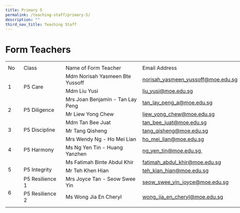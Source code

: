 ```yaml
---
title: Primary 5
permalink: /teaching-staff/primary-5/
description: ""
third_nav_title: Teaching Staff
---
```


Form Teachers
=======================
<table border="0" cellpadding="0" cellspacing="0" width="758" style="border-collapse:
 collapse;width:569pt"><colgroup><col width="39" style="mso-width-source:userset;mso-width-alt:1426;width:29pt"> <col width="133" style="mso-width-source:userset;mso-width-alt:4864;width:100pt"> <col width="298" style="mso-width-source:userset;mso-width-alt:10898;width:224pt"> <col width="64" span="2" style="width:48pt"> <col width="64" style="width:48pt"> <col width="96" style="mso-width-source:userset;mso-width-alt:3510;width:72pt"></colgroup><tbody><tr height="8" style="mso-height-source:userset;height:6.0pt"><td height="8" class="xl65" width="39" style="height:6.0pt;width:29pt"><a name="RANGE!D58:J71"></a></td><td width="133" style="width:100pt"></td><td width="298" style="width:224pt"></td><td width="64" style="width:48pt"></td><td width="64" style="width:48pt"></td><td width="64" style="width:48pt"></td><td width="96" style="width:72pt"></td></tr><tr height="21" style="height:15.75pt"><td height="21" class="xl68" width="39" style="height:15.75pt;width:29pt">No</td><td class="xl67" width="133" style="border-left:none;width:100pt">Class</td><td class="xl67" width="298" style="border-left:none;width:224pt">Name of Form Teacher</td><td colspan="4" class="xl73" style="border-left:none">Email Address</td></tr><tr height="21" style="height:15.75pt"><td rowspan="2" height="42" class="xl71" width="39" style="height:31.5pt;width:29pt">
<br>1</td><td rowspan="2" class="xl72" width="133" style="width:100pt">
<br>P5 Care</td><td class="xl66" style="border-top:none">Mdm Norisah Yasmeen Bte Yussoff</td><td colspan="4" class="xl69" style="border-left:none"><a href="mailto:norisah_yasmeen_yussoff@moe.edu.sg">norisah_yasmeen_yussoff@moe.edu.sg</a></td></tr><tr height="21" style="height:15.75pt"><td height="21" class="xl66" style="height:15.75pt;border-top:none">Mdm Liu Yusi</td><td colspan="4" class="xl69" style="border-left:none"><a href="mailto:liu_yusi@moe.edu.sg">liu_yusi@moe.edu.sg</a></td></tr><tr height="21" style="height:15.75pt"><td rowspan="2" height="42" class="xl71" width="39" style="height:31.5pt;width:29pt">
<br>2</td><td rowspan="2" class="xl72" width="133" style="width:100pt">
<br>P5 Diligence</td><td class="xl66" style="border-top:none">Mrs Joan Benjamin - Tan Lay Peng</td><td colspan="4" class="xl69" style="border-left:none"><a href="mailto:tan_lay_peng_a@moe.edu.sg">tan_lay_peng_a@moe.edu.sg</a></td></tr><tr height="21" style="height:15.75pt"><td height="21" class="xl66" style="height:15.75pt;border-top:none">Mr Liew Yong Chew</td><td colspan="4" class="xl69" style="border-left:none"><a href="mailto:liew_yong_chew@moe.edu.sg">liew_yong_chew@moe.edu.sg</a></td></tr><tr height="21" style="height:15.75pt"><td rowspan="2" height="42" class="xl71" width="39" style="height:31.5pt;width:29pt">
<br>3</td><td rowspan="2" class="xl72" width="133" style="width:100pt">
<br>P5 Discipline</td><td class="xl66" style="border-top:none">Mdm Tan Bee Juat</td><td colspan="4" class="xl69" style="border-left:none"><a href="mailto:tan_bee_juat@moe.edu.sg">tan_bee_juat@moe.edu.sg</a></td></tr><tr height="21" style="height:15.75pt"><td height="21" class="xl66" style="height:15.75pt;border-top:none">Mr Tang Qisheng</td><td colspan="4" class="xl69" style="border-left:none"><a href="mailto:tang_qisheng@moe.edu.sg">tang_qisheng@moe.edu.sg</a></td></tr><tr height="21" style="height:15.75pt"><td rowspan="2" height="42" class="xl71" width="39" style="height:31.5pt;width:29pt">
<br>4</td><td rowspan="2" class="xl72" width="133" style="width:100pt">
<br>P5 Harmony</td><td class="xl66" style="border-top:none">Mrs Wendy Ng - Ho Mei Lian</td><td colspan="4" class="xl69" style="border-left:none"><a href="mailto:ho_mei_lian@moe.edu.sg">ho_mei_lian@moe.edu.sg</a></td></tr><tr height="21" style="height:15.75pt"><td height="21" class="xl66" style="height:15.75pt;border-top:none">Ms Ng Yen Tin - Huang Yanzhen</td><td colspan="4" class="xl69" style="border-left:none"><a href="mailto:ng_yen_tin@moe.edu.sg&nbsp;">ng_yen_tin@moe.edu.sg&nbsp;</a></td></tr><tr height="21" style="height:15.75pt"><td rowspan="2" height="42" class="xl71" width="39" style="height:31.5pt;width:29pt">
<br>5</td><td rowspan="2" class="xl72" width="133" style="width:100pt">
<br>P5 Integrity</td><td class="xl66" style="border-top:none">Ms Fatimah Binte Abdul Khir</td><td colspan="4" class="xl69" style="border-left:none"><a href="mailto:fatimah_abdul_khir@moe.edu.sg">fatimah_abdul_khir@moe.edu.sg</a></td></tr><tr height="21" style="height:15.75pt"><td height="21" class="xl66" style="height:15.75pt;border-top:none">Mr Teh Khen Hian</td><td colspan="4" class="xl69" style="border-left:none"><a href="mailto:teh_kian_hian@moe.edu.sg">teh_kian_hian@moe.edu.sg</a></td></tr><tr height="21" style="height:15.75pt"><td rowspan="2" height="42" class="xl71" width="39" style="height:31.5pt;width:29pt">
<br>6</td><td>P5 Resilience 1</td><td class="xl66" style="border-top:none">Mrs Joyce Tan - Seow Swee Yin</td><td colspan="4" class="xl69" style="border-left:none"><a href="mailto:seow_swee_yin_joyce@moe.edu.sg">seow_swee_yin_joyce@moe.edu.sg</a></td></tr><tr height="21" style="height:15.75pt"><td height="21" style="height:15.75pt">P5 Resilience 2</td><td class="xl66" style="border-top:none">Ms Wong Jia En Cheryl</td><td colspan="4" class="xl69" style="border-left:none"><a href="mailto:wong_jia_en_cheryl@moe.edu.sg">wong_jia_en_cheryl@moe.edu.sg</a></td></tr><tr height="9" style="mso-height-source:userset;height:6.75pt"><td height="9" class="xl65" style="height:6.75pt"></td><td></td><td></td><td></td><td></td><td></td><td></td></tr></tbody></table>
